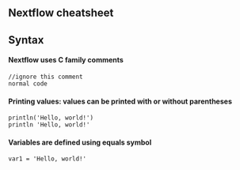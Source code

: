 ## Nextflow cheatsheet

Syntax
------

#### Nextflow uses C family comments
```
//ignore this comment
normal code
```

#### Printing values: values can be printed with or without parentheses
```
println('Hello, world!')
println 'Hello, world!'
```

#### Variables are defined using equals symbol
```
var1 = 'Hello, world!'